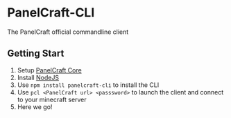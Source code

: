 # PanelCraft-CLI

The PanelCraft official commandline client

## Getting Start

1. Setup [PanelCraft Core](https://github.com/LittleSheep2010/PanelCraft-Core)
2. Install [NodeJS](https://nodejs.org/en/download/)
3. Use `npm install panelcraft-cli` to install the CLI
4. Use `pcl <PanelCraft url> <passsword>` to launch the client and connect to your minecraft server
5. Here we go!